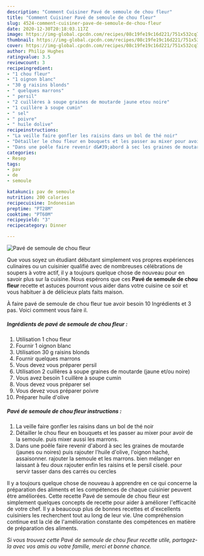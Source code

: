 ```yaml
---
description: "Comment Cuisiner Pavé de semoule de chou fleur"
title: "Comment Cuisiner Pavé de semoule de chou fleur"
slug: 4524-comment-cuisiner-pave-de-semoule-de-chou-fleur
date: 2020-12-30T20:18:03.117Z
image: https://img-global.cpcdn.com/recipes/08c19fe19c16d221/751x532cq70/pave-de-semoule-de-chou-fleur-photo-principale-de-la-recette.jpg
thumbnail: https://img-global.cpcdn.com/recipes/08c19fe19c16d221/751x532cq70/pave-de-semoule-de-chou-fleur-photo-principale-de-la-recette.jpg
cover: https://img-global.cpcdn.com/recipes/08c19fe19c16d221/751x532cq70/pave-de-semoule-de-chou-fleur-photo-principale-de-la-recette.jpg
author: Philip Hughes
ratingvalue: 3.5
reviewcount: 3
recipeingredient:
- "1 chou fleur"
- "1 oignon blanc"
- "30 g raisins blonds"
- " quelques marrons"
- " persil"
- "2 cuillères à soupe graines de moutarde jaune etou noire"
- "1 cuillère à soupe cumin"
- " sel"
- " poivre"
- " huile dolive"
recipeinstructions:
- "La veille faire gonfler les raisins dans un bol de thé noir"
- "Détailler le chou fleur en bouquets et les passer au mixer pour avoir de la semoule. puis mixer aussi les marrons."
- "Dans une poêle faire revenir d&#39;abord à sec les graines de moutarde (jaunes ou noires) puis rajouter l&#39;huile d&#39;olive, l&#39;oignon haché, assaisonner. rajouter la semoule et les marrons. bien mélanger en laissant à feu doux rajouter enfin les raisins et le persil ciselé. pour servir tasser dans des carrés ou cercles"
categories:
- Resep
tags:
- pav
- de
- semoule

katakunci: pav de semoule 
nutrition: 200 calories
recipecuisine: Indonesian
preptime: "PT28M"
cooktime: "PT60M"
recipeyield: "3"
recipecategory: Dinner

---
```



![Pavé de semoule de chou fleur](https://img-global.cpcdn.com/recipes/08c19fe19c16d221/751x532cq70/pave-de-semoule-de-chou-fleur-photo-principale-de-la-recette.jpg)

Que vous soyez un étudiant débutant simplement vos propres expériences culinaires ou un cuisinier qualifié avec de nombreuses célébrations de soupers à votre actif, il y a toujours quelque chose de nouveau pour en savoir plus sur la cuisine. Nous espérons que ces <strong> Pavé de semoule de chou fleur </strong> recette et astuces pourront vous aider dans votre cuisine ce soir et vous habituer à de délicieux plats faits maison.

<!--inarticleads1-->

À faire pavé de semoule de chou fleur tue avoir besoin 10 Ingrédients et 3 pas. Voici comment vous faire il.

##### Ingrédients de pavé de semoule de chou fleur :

1. Utilisation 1 chou fleur
1. Fournir 1 oignon blanc
1. Utilisation 30 g raisins blonds
1. Fournir  quelques marrons
1. Vous devez vous préparer  persil
1. Utilisation 2 cuillères à soupe graines de moutarde (jaune et/ou noire)
1. Vous avez besoin 1 cuillère à soupe cumin
1. Vous devez vous préparer  sel
1. Vous devez vous préparer  poivre
1. Préparer  huile d&#39;olive




<!--inarticleads2-->

##### Pavé de semoule de chou fleur instructions :

1. La veille faire gonfler les raisins dans un bol de thé noir
1. Détailler le chou fleur en bouquets et les passer au mixer pour avoir de la semoule. puis mixer aussi les marrons.
1. Dans une poêle faire revenir d&#39;abord à sec les graines de moutarde (jaunes ou noires) puis rajouter l&#39;huile d&#39;olive, l&#39;oignon haché, assaisonner. rajouter la semoule et les marrons. bien mélanger en laissant à feu doux rajouter enfin les raisins et le persil ciselé. pour servir tasser dans des carrés ou cercles




<!--inarticleads1-->

<p>
Il y a toujours quelque chose de nouveau à apprendre en ce qui concerne la préparation des aliments et les compétences de chaque cuisinier peuvent être améliorées. Cette recette Pavé de semoule de chou fleur est simplement quelques concepts de recette pour aider à améliorer l'efficacité de votre chef. Il y a beaucoup plus de bonnes recettes et d'excellents cuisiniers les recherchent tout au long de leur vie. Une compréhension continue est la clé de l'amélioration constante des compétences en matière de préparation des aliments.
</p>

<p>
<i>Si vous trouvez cette Pavé de semoule de chou fleur recette utile, partagez-la avec vos amis ou votre famille, merci et bonne chance.</i>
</p>
